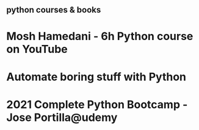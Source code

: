 ## python courses & books
# Mosh Hamedani - 6h Python course on YouTube
# Automate boring stuff with Python 
# 2021 Complete Python Bootcamp - Jose Portilla@udemy
